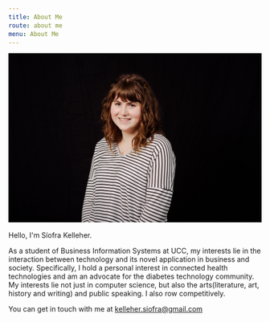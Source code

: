 ```yaml
---
title: About Me
route: about me
menu: About Me
---
```


![](headshot1.jpg)

Hello, I'm Síofra Kelleher.

As a student of Business Information Systems at UCC, my interests lie in the interaction between technology and its novel application in business and society. Specifically, I hold a personal interest in connected health technologies and am an advocate for the diabetes technology community. My interests lie not just in computer science, but also the arts(literature, art, history and writing) and public speaking. I also row competitively.

You can get in touch with me at <a href="mailto:kelleher.siofra@gmail.com">kelleher.siofra@gmail.com</a>
